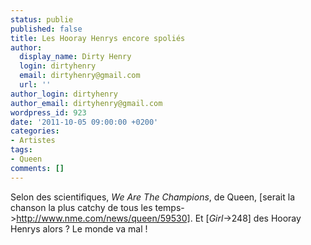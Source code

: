```yaml
---
status: publie
published: false
title: Les Hooray Henrys encore spoliés
author:
  display_name: Dirty Henry
  login: dirtyhenry
  email: dirtyhenry@gmail.com
  url: ''
author_login: dirtyhenry
author_email: dirtyhenry@gmail.com
wordpress_id: 923
date: '2011-10-05 09:00:00 +0200'
categories:
- Artistes
tags:
- Queen
comments: []
---
```

Selon des scientifiques, *We Are The Champions*, de Queen, [serait la chanson la plus catchy de tous les temps->http://www.nme.com/news/queen/59530]. Et [*Girl*->248] des Hooray Henrys alors ? Le monde va mal ! 
